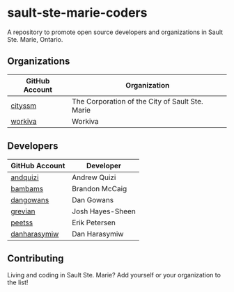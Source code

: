 # sault-ste-marie-coders

A repository to promote open source developers and organizations in Sault Ste. Marie, Ontario.


## Organizations

| GitHub Account | Organization |
| -------------- | ------------ |
| [cityssm](https://github.com/cityssm) | The Corporation of the City of Sault Ste. Marie |
| [workiva](https://github.com/Workiva) | Workiva |

## Developers

| GitHub Account | Developer |
| -------------- | ------------ |
| [andquizi](https://github.com/andquizi) | Andrew Quizi |
| [bambams](https://github.com/bambams) | Brandon McCaig |
| [dangowans](https://github.com/dangowans) | Dan Gowans |
| [grevian](https://github.com/grevian) | Josh Hayes-Sheen |
| [peetss](https://github.com/peetss) | Erik Petersen |
| [danharasymiw](https://github.com/danharasymiw) | Dan Harasymiw |


## Contributing

Living and coding in Sault Ste. Marie?  Add yourself or your organization to the list!
